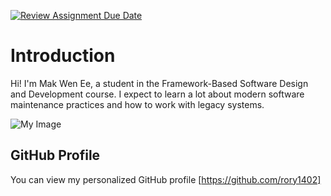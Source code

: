 [![Review Assignment Due Date](https://classroom.github.com/assets/deadline-readme-button-22041afd0340ce965d47ae6ef1cefeee28c7c493a6346c4f15d667ab976d596c.svg)](https://classroom.github.com/a/LQr4ft17)
# Introduction
Hi! I'm Mak Wen Ee, a student in the Framework-Based Software Design and Development course. 
I expect to learn a lot about modern software maintenance practices and how to work with legacy systems.

![My Image](https://drive.google.com/file/d/1WVOo7PqaWtGR3QLU2QIevXWkzmV5yjwd/view?usp=sharing)  <!-- Link to the uploaded image -->

## GitHub Profile

You can view my personalized GitHub profile [https://github.com/rory1402]

